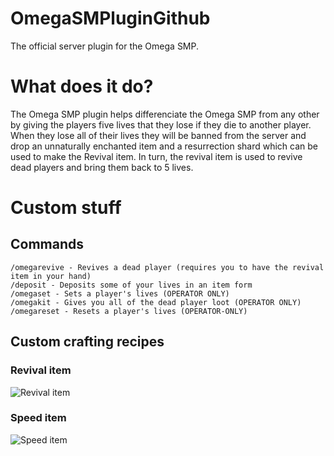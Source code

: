 # OmegaSMPluginGithub
The official server plugin for the Omega SMP.

# What does it do?
The Omega SMP plugin helps differenciate the Omega SMP from any other by giving the players five lives that they lose if they die to another player. When they lose all of their lives they will be banned from the server and drop an unnaturally enchanted item and a resurrection shard which can be used to make the Revival item. In turn, the revival item is used to revive dead players and bring them back to 5 lives.

# Custom stuff
## Commands
```
/omegarevive - Revives a dead player (requires you to have the revival item in your hand)
/deposit - Deposits some of your lives in an item form
/omegaset - Sets a player's lives (OPERATOR ONLY)
/omegakit - Gives you all of the dead player loot (OPERATOR ONLY)
/omegareset - Resets a player's lives (OPERATOR-ONLY)
```
## Custom crafting recipes

### Revival item
![Revival item](https://i.imgur.com/YEsG4CU.png)

### Speed item
![Speed item](https://i.imgur.com/E2DevRj.png)